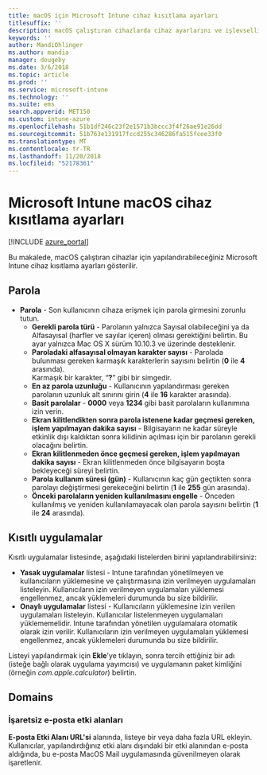 ```yaml
---
title: macOS için Microsoft Intune cihaz kısıtlama ayarları
titlesuffix: ''
description: macOS çalıştıran cihazlarda cihaz ayarlarını ve işlevselliğini denetlemek için kullanabileceğiniz Intune ayarlarını öğrenin.
keywords: ''
author: MandiOhlinger
ms.author: mandia
manager: dougeby
ms.date: 3/6/2018
ms.topic: article
ms.prod: ''
ms.service: microsoft-intune
ms.technology: ''
ms.suite: ems
search.appverid: MET150
ms.custom: intune-azure
ms.openlocfilehash: 51b1df246c23f2e1571b3bccc3f4f26ae91e26dd
ms.sourcegitcommit: 51b763e131917fccd255c346286fa515fcee33f0
ms.translationtype: MT
ms.contentlocale: tr-TR
ms.lasthandoff: 11/20/2018
ms.locfileid: "52178361"
---
```

# <a name="microsoft-intune-macos-device-restriction-settings"></a>Microsoft Intune macOS cihaz kısıtlama ayarları

[!INCLUDE [azure_portal](./includes/azure_portal.md)]

Bu makalede, macOS çalıştıran cihazlar için yapılandırabileceğiniz Microsoft Intune cihaz kısıtlama ayarları gösterilir.

## <a name="password"></a>Parola
-   **Parola** - Son kullanıcının cihaza erişmek için parola girmesini zorunlu tutun.
    -   **Gerekli parola türü** - Parolanın yalnızca Sayısal olabileceğini ya da Alfasayısal (harfler ve sayılar içeren) olması gerektiğini belirtin. Bu ayar yalnızca Mac OS X sürüm 10.10.3 ve üzerinde desteklenir.
    -   **Paroladaki alfasayısal olmayan karakter sayısı** - Parolada bulunması gereken karmaşık karakterlerin sayısını belirtin (**0** ile **4** arasında).<br>Karmaşık bir karakter, “**?**” gibi bir simgedir.
    -   **En az parola uzunluğu** - Kullanıcının yapılandırması gereken parolanın uzunluk alt sınırını girin (**4** ile **16** karakter arasında).
    -   **Basit parolalar** - **0000** veya **1234** gibi basit parolaların kullanımına izin verin.
    -   **Ekran kilitlendikten sonra parola istenene kadar geçmesi gereken, işlem yapılmayan dakika sayısı** - Bilgisayarın ne kadar süreyle etkinlik dışı kaldıktan sonra kilidinin açılması için bir parolanın gerekli olacağını belirtin.
    -   **Ekran kilitlenmeden önce geçmesi gereken, işlem yapılmayan dakika sayısı** - Ekran kilitlenmeden önce bilgisayarın boşta bekleyeceği süreyi belirtin.
    -   **Parola kullanım süresi (gün)** - Kullanıcının kaç gün geçtikten sonra parolayı değiştirmesi gerekeceğini belirtin (**1** ile **255** gün arasında).
    -   **Önceki parolaların yeniden kullanılmasını engelle** - Önceden kullanılmış ve yeniden kullanılamayacak olan parola sayısını belirtin (**1** ile **24** arasında).

## <a name="restricted-apps"></a>Kısıtlı uygulamalar

Kısıtlı uygulamalar listesinde, aşağıdaki listelerden birini yapılandırabilirsiniz:

- **Yasak uygulamalar** listesi - Intune tarafından yönetilmeyen ve kullanıcıların yüklemesine ve çalıştırmasına izin verilmeyen uygulamaları listeleyin. Kullanıcıların izin verilmeyen uygulamaları yüklemesi engellenmez, ancak yüklemeleri durumunda bu size bildirilir.
- **Onaylı uygulamalar** listesi - Kullanıcıların yüklemesine izin verilen uygulamaları listeleyin. Kullanıcılar listelenmeyen uygulamaları yüklememelidir. Intune tarafından yönetilen uygulamalara otomatik olarak izin verilir. Kullanıcıların izin verilmeyen uygulamaları yüklemesi engellenmez, ancak yüklemeleri durumunda bu size bildirilir.

Listeyi yapılandırmak için **Ekle**’ye tıklayın, sonra tercih ettiğiniz bir adı (isteğe bağlı olarak uygulama yayımcısı) ve uygulamanın paket kimliğini (örneğin *com.apple.calculator*) belirtin.

## <a name="domains"></a>Domains

### <a name="unmarked-email-domains"></a>İşaretsiz e-posta etki alanları

**E-posta Etki Alanı URL'si** alanında, listeye bir veya daha fazla URL ekleyin. Kullanıcılar, yapılandırdığınız etki alanı dışındaki bir etki alanından e-posta aldığında, bu e-posta MacOS Mail uygulamasında güvenilmeyen olarak işaretlenir.

